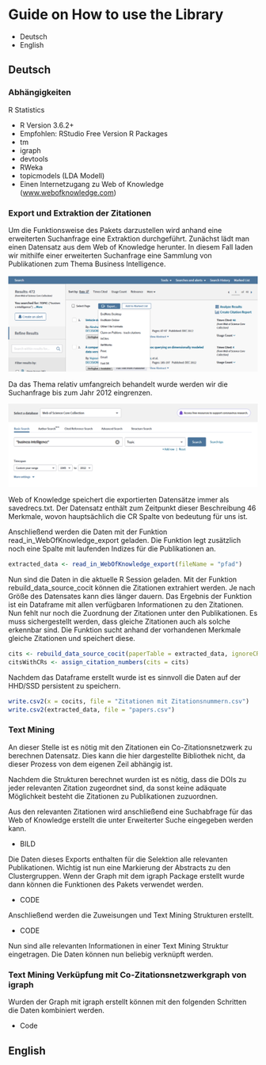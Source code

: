 # Guide on How to use the Library

* Deutsch
* English

## Deutsch

### Abhängigkeiten

R Statistics
* R Version 3.6.2+
* Empfohlen: RStudio Free Version
R Packages
* tm
* igraph
* devtools
* RWeka
* topicmodels (LDA Modell)
* Einen Internetzugang zu Web of Knowledge (www.webofknowledge.com)

### Export und Extraktion der Zitationen

Um die Funktionsweise des Pakets darzustellen wird anhand eine erweiterten Suchanfrage eine Extraktion durchgeführt.
Zunächst lädt man einen Datensatz aus dem Web of Knowledge herunter. In diesem Fall laden wir mithilfe einer erweiterten Suchanfrage eine Sammlung von Publikationen zum Thema Business Intelligence.

![](https://github.com/mfinst/TM-CoCit-Support-FM/blob/master/images/Export.PNG "Exported Data")

Da das Thema relativ umfangreich behandelt wurde werden wir die Suchanfrage bis zum Jahr 2012 eingrenzen.

![](https://github.com/mfinst/TM-CoCit-Support-FM/blob/master/images/Query.PNG "Exported Data")


Web of Knowledge speichert die exportierten Datensätze immer als savedrecs.txt.
Der Datensatz enthält zum Zeitpunkt dieser Beschreibung 46 Merkmale, wovon hauptsächlich die CR Spalte von bedeutung für uns ist.

Anschließend werden die Daten mit der Funktion read_in_WebOfKnowledge_export geladen. Die Funktion legt zusätzlich noch eine Spalte mit laufenden Indizes für die Publikationen an.
```R
extracted_data <- read_in_WebOfKnowledge_export(fileName = "pfad")
```
Nun sind die Daten in die aktuelle R Session geladen. Mit der Funktion rebuild_data_source_cocit können die Zitationen extrahiert werden.
Je nach Größe des Datensates kann dies länger dauern. 
Das Ergebnis der Funktion ist ein Dataframe mit allen verfügbaren Informationen zu den Zitationen.
Nun fehlt nur noch die Zuordnung der Zitationen unter den Publikationen. Es muss sichergestellt werden, dass gleiche Zitationen auch als solche erkennbar sind.
Die Funktion sucht anhand der vorhandenen Merkmale gleiche Zitationen und speichert diese.


```R
cits <- rebuild_data_source_cocit(paperTable = extracted_data, ignoreCRs = TRUE)
citsWithCRs <- assign_citation_numbers(cits = cits)
```
Nachdem das Dataframe erstellt wurde ist es sinnvoll die Daten auf der HHD/SSD persistent zu speichern.

```R
write.csv2(x = cocits, file = "Zitationen mit Zitationsnummern.csv")
write.csv2(extracted_data, file = "papers.csv")
```

### Text Mining

An dieser Stelle ist es nötig mit den Zitationen ein Co-Zitationsnetzwerk zu berechnen Datensatz. Dies kann die hier dargestellte Bibliothek nicht, da dieser Prozess von dem eigenen Zeil abhängig ist.

Nachdem die Strukturen berechnet wurden ist es nötig, dass die DOIs zu jeder relevanten Zitation zugeordnet sind, da sonst keine adäquate Möglichkeit besteht die Zitationen zu Publikationen zuzuordnen.

Aus den relevanten Zitationen wird anschließend eine Suchabfrage für das Web of Knowledge erstellt die unter Erweiterter Suche eingegeben werden kann.
* BILD

Die Daten dieses Exports enthalten für die Selektion alle relevanten Publikationen.
Wichtig ist nun eine Markierung der Abstracts zu den Clustergruppen. Wenn der Graph mit dem igraph Package erstellt wurde dann können  die Funktionen des Pakets verwendet werden.
* CODE

Anschließend werden die Zuweisungen und Text Mining Strukturen erstellt.
* CODE

Nun sind alle relevanten Informationen in einer Text Mining Struktur eingetragen. Die Daten können nun beliebig verknüpft werden.

### Text Mining Verküpfung mit Co-Zitationsnetzwerkgraph von igraph

Wurden der Graph mit igraph erstellt können mit den folgenden Schritten die Daten kombiniert werden.
* Code


## English

